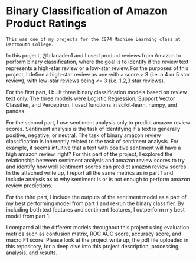 # Binary Classification of Amazon Product Ratings
`This was one of my projects for the CS74 Machine Learning class at Dartmouth College.`

In this project, @bilanaden1 and I used product reviews from Amazon to perform binary classification, where the goal is to identify if the review text represents a high-star review or a low-star review. For the purposes of this project, I define a high-star review as one with a score > 3 (i.e. a 4 or 5 star review), with low-star reviews being <= 3 (i.e. 1,2,3 star reviews).

For the first part, I built three binary classification models based on review text only. The three models were Logistic Regression, Support Vector Classifier, and Perceptron. I used functions in scikit-learn, numpy, and pandas.

For the second part, I use sentiment analysis only to predict amazon review scores. Sentiment analysis is the task of identifying if a text is generally positive, negative, or neutral. The task of binary amazon review classification is inherently related to the task of sentiment analysis. For example, it seems intuitive that a text with positive sentiment will have a high amazon review, right? For this part of the project, I explored the relationship between sentiment analysis and amazon review scores to try and identify how well sentiment scores can predict amazon review scores. In the attached write up, I report all the same metrics as in part 1 and include analysis as to why sentiment is or is not enough to perform amazon review predictions.

For the third part, I include the outputs of the sentiment model as a part of my best performing model from part 1 and re-run the binary classifier. By including both text features and sentiment features, I outperform my best model from part 1.

I compared all the different models throughout this project using evaluation metrics such as confusion matrix, ROC AUC score, accuracy score, and macro F1 score. Please look at the project write up, the pdf file uploaded in this repository, for a deep dive into this project description, processing, analysis, and results.
